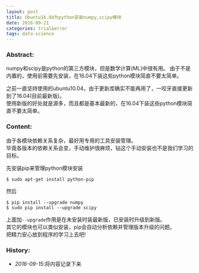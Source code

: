 ```yaml
---
layout: post
title: Ubuntu16.04为python安装numpy,scipy模块
date: 2016-09-21
categories: trial&error 
tags: data-science
---
```

### Abstract:
numpy和scipy是python的第三方模块，但是数学计算(ML)中很有用。
由于不是内置的，使用前需要先安装，在16.04下装这些python模块简直不要太简单。<br>

之前一直坚持使用的ubuntu10.04，由于更新库确实不能再用了，一咬牙直接更新到了16.04(目前最新版)。<br>
使用新版的好处就是源多，而且都是基本最新的，在16.04下装这些python模块简直不要太简单。

### Content:
由于各模块依赖关系复杂，最好用专用的工具安装管理。<br>
毕竟各版本的依赖关系会变，手动维护很麻烦，钻这个手动安装也不是我们学习的目标。

先安装pip来管理python模块安装

    $ sudo apt-get install python-pip

然后

    $ pip install --upgrade numpy
    $ sudo pip install --upgrade scipy

上面加`--upgrade`作用是在未安装时装最新版，已安装时升级到新版。<br>
其它的模块也可以类似安装，pip会自动分析依赖并管理版本升级的问题。<br>
把精力安心放到程序的学习上去吧!

### History:
* <em>2016-09-15</em>:将内容记录下来<br>

